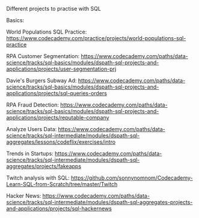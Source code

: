 Different projects to practise with SQL

Basics:

World Populations SQL Practice: https://www.codecademy.com/practice/projects/world-populations-sql-practice

RPA Customer Segmentation: https://www.codecademy.com/paths/data-science/tracks/sql-basics/modules/dspath-sql-projects-and-applications/projects/user-segmentation-prj

Davie's Burgers Subway Ad: https://www.codecademy.com/paths/data-science/tracks/sql-basics/modules/dspath-sql-projects-and-applications/projects/sql-queries-orders

RPA Fraud Detection: https://www.codecademy.com/paths/data-science/tracks/sql-basics/modules/dspath-sql-projects-and-applications/projects/reputable-company


Analyze Users Data: https://www.codecademy.com/paths/data-science/tracks/sql-intermediate/modules/dspath-sql-aggregates/lessons/codeflix/exercises/intro

Trends in Startups: https://www.codecademy.com/paths/data-science/tracks/sql-intermediate/modules/dspath-sql-aggregates/projects/fakeapps

Twitch analysis with SQL: https://github.com/sonnynomnom/Codecademy-Learn-SQL-from-Scratch/tree/master/Twitch

Hacker News: https://www.codecademy.com/paths/data-science/tracks/sql-intermediate/modules/dspath-sql-aggregates-projects-and-applications/projects/sql-hackernews